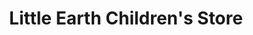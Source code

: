 ---
title: "Little Earth Children's Store"
url: /vancouver/little-earth-childrens-store/
shop: clothes
---